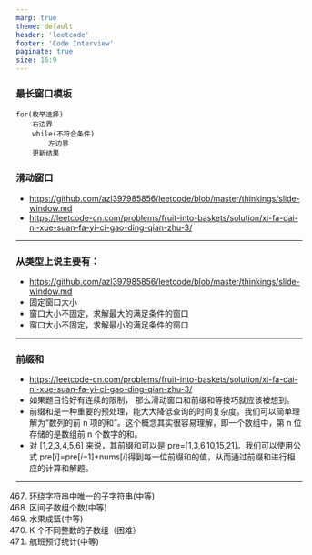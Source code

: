```yaml
---
marp: true
theme: default
header: 'leetcode'
footer: 'Code Interview'
paginate: true
size: 16:9
---
```


### 最长窗口模板

```
for(枚举选择)
    右边界
    while(不符合条件)
        左边界
    更新结果
```

### 滑动窗口

- https://github.com/azl397985856/leetcode/blob/master/thinkings/slide-window.md
- https://leetcode-cn.com/problems/fruit-into-baskets/solution/xi-fa-dai-ni-xue-suan-fa-yi-ci-gao-ding-qian-zhu-3/

---

### 从类型上说主要有：

- https://github.com/azl397985856/leetcode/blob/master/thinkings/slide-window.md
- 固定窗口大小
- 窗口大小不固定，求解最大的满足条件的窗口
- 窗口大小不固定，求解最小的满足条件的窗口

---

### 前缀和

- https://leetcode-cn.com/problems/fruit-into-baskets/solution/xi-fa-dai-ni-xue-suan-fa-yi-ci-gao-ding-qian-zhu-3/
- 如果题目恰好有连续的限制， 那么滑动窗口和前缀和等技巧就应该被想到。
- 前缀和是一种重要的预处理，能大大降低查询的时间复杂度。我们可以简单理解为“数列的前 n 项的和”。这个概念其实很容易理解，即一个数组中，第 n 位存储的是数组前 n 个数字的和。
- 对 [1,2,3,4,5,6] 来说，其前缀和可以是 pre=[1,3,6,10,15,21]。我们可以使用公式 pre[𝑖]=pre[𝑖−1]+nums[𝑖]得到每一位前缀和的值，从而通过前缀和进行相应的计算和解题。

---

467. 环绕字符串中唯一的子字符串(中等)
468. 区间子数组个数(中等)
469. 水果成篮(中等)
470. K 个不同整数的子数组（困难）
471. 航班预订统计(中等)
